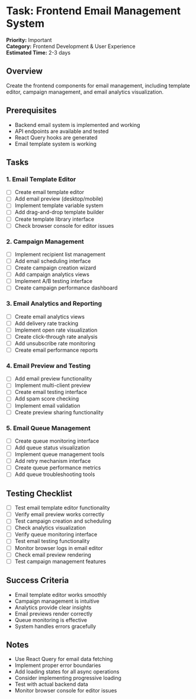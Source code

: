 # Task: Frontend Email Management System

**Priority:** Important  
**Category:** Frontend Development & User Experience  
**Estimated Time:** 2-3 days

## Overview

Create the frontend components for email management, including template editor, campaign management, and email analytics visualization.

## Prerequisites

- Backend email system is implemented and working
- API endpoints are available and tested
- React Query hooks are generated
- Email template system is working

## Tasks

### 1. Email Template Editor

- [ ] Create email template editor
- [ ] Add email preview (desktop/mobile)
- [ ] Implement template variable system
- [ ] Add drag-and-drop template builder
- [ ] Create template library interface
- [ ] Check browser console for editor issues

### 2. Campaign Management

- [ ] Implement recipient list management
- [ ] Add email scheduling interface
- [ ] Create campaign creation wizard
- [ ] Add campaign analytics views
- [ ] Implement A/B testing interface
- [ ] Create campaign performance dashboard

### 3. Email Analytics and Reporting

- [ ] Create email analytics views
- [ ] Add delivery rate tracking
- [ ] Implement open rate visualization
- [ ] Create click-through rate analysis
- [ ] Add unsubscribe rate monitoring
- [ ] Create email performance reports

### 4. Email Preview and Testing

- [ ] Add email preview functionality
- [ ] Implement multi-client preview
- [ ] Create email testing interface
- [ ] Add spam score checking
- [ ] Implement email validation
- [ ] Create preview sharing functionality

### 5. Email Queue Management

- [ ] Create queue monitoring interface
- [ ] Add queue status visualization
- [ ] Implement queue management tools
- [ ] Add retry mechanism interface
- [ ] Create queue performance metrics
- [ ] Add queue troubleshooting tools

## Testing Checklist

- [ ] Test email template editor functionality
- [ ] Verify email preview works correctly
- [ ] Test campaign creation and scheduling
- [ ] Check analytics visualization
- [ ] Verify queue monitoring interface
- [ ] Test email testing functionality
- [ ] Monitor browser logs in email editor
- [ ] Check email preview rendering
- [ ] Test campaign management features

## Success Criteria

- Email template editor works smoothly
- Campaign management is intuitive
- Analytics provide clear insights
- Email previews render correctly
- Queue monitoring is effective
- System handles errors gracefully

## Notes

- Use React Query for email data fetching
- Implement proper error boundaries
- Add loading states for all async operations
- Consider implementing progressive loading
- Test with actual backend data
- Monitor browser console for editor issues
